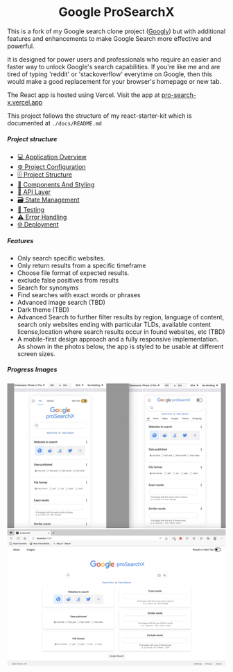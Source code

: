<h1 align="center">Google ProSearchX</h1>

This is a fork of my Google search clone project ([Googly](https://github.com/mathewbushuru/googly)) but with additional features and enhancements to make Google Search more effective and powerful. 

It is designed for power users and professionals who require an easier and faster way to unlock Google's search capabilities. If you're like me and are tired of typing 'reddit' or 'stackoverflow' everytime on Google, then this would make a good replacement for your browser's homepage or new tab.

The React app is hosted using Vercel. Visit the app at [pro-search-x.vercel.app](https://pro-search-x.vercel.app/)

This project follows the structure of my react-starter-kit which is documented at `./docs/README.md`

##### Project structure

- [💻 Application Overview](./docs/README.md)
- [⚙️ Project Configuration](./docs/README.md)
- [🗄️ Project Structure](./docs/README.md)
- [🧱 Components And Styling](./docs/README.md)
- [📡 API Layer](./docs/README.md)
- [🗃️ State Management](./docs/README.md)
- [🧪 Testing](./docs/README.md)
- [⚠️ Error Handling](./docs/README.md)
- [🌐 Deployment](docs/deployment.md)

##### Features

- Only search specific websites.
- Only return results from a specific timeframe
- Choose file format of expected results.
- exclude false positives from results
- Search for synonyms
- Find searches with exact words or phrases 
- Advanced image search (TBD)
- Dark theme (TBD)
- Advanced Search to further filter results by region, language of content, search only websites ending with particular TLDs, available content license,location where search results occur in found websites, etc (TBD)
- A mobile-first design approach and a fully responsive implementation. As shown in the photos below, the app is styled to be usable at different screen sizes.

##### Progress Images

![mobile](docs/progress/mobile_home.jpg) 
![desktop](docs/progress/desktop_home.jpg)

